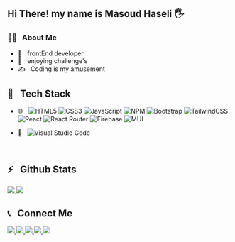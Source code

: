 <h2>Hi There! my name is Masoud Haseli 🖐</h2>

<h3>👨‍💻 &nbsp; About Me</h3>

- 🤔 &nbsp; frontEnd developer
- 🌱 &nbsp; enjoying challenge's
- ✍️ &nbsp; Coding is my amusement

<h2>🔧 &nbsp; Tech Stack</h2>

- 🌐 &nbsp;
![HTML5](https://img.shields.io/badge/html5-%23E34F26.svg?style=for-the-badge&logo=html5&logoColor=white)
![CSS3](https://img.shields.io/badge/css3-%231572B6.svg?style=for-the-badge&logo=css3&logoColor=white)
![JavaScript](https://img.shields.io/badge/javascript-%23323330.svg?style=for-the-badge&logo=javascript&logoColor=%23F7DF1E)
![NPM](https://img.shields.io/badge/NPM-%23CB3837.svg?style=for-the-badge&logo=npm&logoColor=white)
![Bootstrap](https://img.shields.io/badge/bootstrap-%238511FA.svg?style=for-the-badge&logo=bootstrap&logoColor=white)
![TailwindCSS](https://img.shields.io/badge/tailwindcss-%2338B2AC.svg?style=for-the-badge&logo=tailwind-css&logoColor=white)
![React](https://img.shields.io/badge/react-%2320232a.svg?style=for-the-badge&logo=react&logoColor=%2361DAFB)
![React Router](https://img.shields.io/badge/React_Router-CA4245?style=for-the-badge&logo=react-router&logoColor=white)
![Firebase](https://img.shields.io/badge/firebase-a08021?style=for-the-badge&logo=firebase&logoColor=ffcd34)
![MUI](https://img.shields.io/badge/MUI-%230081CB.svg?style=for-the-badge&logo=mui&logoColor=white)

- 🔧 &nbsp;
  ![Visual Studio Code](https://img.shields.io/badge/Visual%20Studio%20Code-0078d7.svg?style=for-the-badge&logo=visual-studio-code&logoColor=white)
<br />
<h2>⚡️ &nbsp; Github Stats</h2>
<a href="https://github.com/masoudh7676">
  <img src="https://github-readme-stats.vercel.app/api?username=masoudh7676&show_icons=true&theme=radical" />
  <img src="https://github-readme-stats.vercel.app/api/top-langs/?username=masoudh7676" />
</a>

<h2>📞 &nbsp; Connect Me </h2>

   <a href="mailto:masoudh76h76@gmail.com">
    	<img src = "https://img.shields.io/badge/Gmail-D14836?style=for-the-badge&logo=gmail&logoColor=white)](mailto:masoudh76h76@gmail.com">
  </a>

  <a href="https://www.linkedin.com/in/masoud-haseli-13b997210?utm_source=share&utm_campaign=share_via&utm_content=profile&utm_medium=android_app">
    	<img src = "https://img.shields.io/badge/linkedin-%230077B5.svg?style=for-the-badge&logo=linkedin&logoColor=white">
  </a>
  
  <a href="https://instagram.com/masoud.h7652">
    	<img src = "https://img.shields.io/badge/Instagram-%23E4405F.svg?style=for-the-badge&logo=Instagram&logoColor=white">
  </a>

   <a href="https://t.me/Masoud_H76">
    	<img src = "https://img.shields.io/badge/Telegram-2CA5E0?style=for-the-badge&logo=telegram&logoColor=white">
  </a>
   <a href="https://wa.me/qr/WLVRFYYTC5UNE1">
    	<img src = "https://img.shields.io/badge/WhatsApp-25D366?style=for-the-badge&logo=whatsapp&logoColor=white">
  </a>
  
